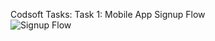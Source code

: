 Codsoft Tasks:
Task 1: Mobile App Signup Flow  
![Signup Flow](https://github.com/dharshinipriyamoshi/codsoft-tasks/assets/119474230/8f623761-92ec-42b9-9064-cba466c4d7c8)
